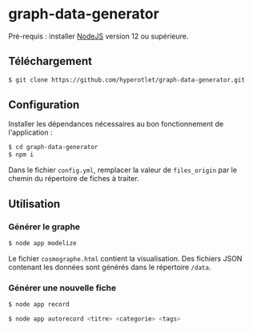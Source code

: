 # graph-data-generator

Pré-requis : installer [NodeJS](https://nodejs.org/fr/) version 12 ou supérieure.

## Téléchargement

```bash
$ git clone https://github.com/hyperotlet/graph-data-generator.git
```

## Configuration

Installer les dépendances nécessaires au bon fonctionnement de l'application :

```bash
$ cd graph-data-generator
$ npm i
```

Dans le fichier `config.yml`, remplacer la valeur de `files_origin` par le chemin du répertoire de fiches à traiter.

## Utilisation

### Générer le graphe

```bash
$ node app modelize
```

Le fichier `cosmographe.html` contient la visualisation.
Des fichiers JSON contenant les données sont générés dans le répertoire `/data`.

### Générer une nouvelle fiche

```bash
$ node app record
```

```bash
$ node app autorecord <titre> <categorie> <tags>
```